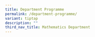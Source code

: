 ```yaml
---
title: Department Programme
permalink: /department-programme/
variant: tiptap
description: ""
third_nav_title: Mathematics Department
---
```

